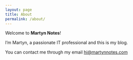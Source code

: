 ```yaml
---
layout: page
title: About
permalink: /about/
---
```


Welcome to **Martyn Notes**!

I’m Martyn, a passionate IT professional and this is my blog.

You can contact me through my email [hi@martynnotes.com](mailto:hi@martynnotes.com)
